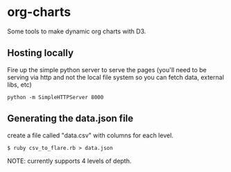 # org-charts
Some tools to make dynamic org charts with D3.

## Hosting locally

Fire up the simple python server to serve the pages (you'll need to be serving via http and not the local file system so you can fetch data, external libs, etc)

```
python -m SimpleHTTPServer 8000
```

## Generating the data.json file

create a file called "data.csv" with columns for each level.

```
$ ruby csv_to_flare.rb > data.json
```

NOTE: currently supports 4 levels of depth.
